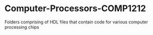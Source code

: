 # Computer-Processors-COMP1212
Folders comprising of HDL files that contain code for various computer processing chips
